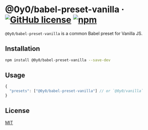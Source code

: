# @0y0/babel-preset-vanilla · [![GitHub license](https://img.shields.io/badge/license-MIT-blue.svg)](https://github.com/o0y0o/f2e-dev-toolkit/blob/master/LICENSE) [![npm](https://img.shields.io/npm/v/@0y0/babel-preset-vanilla.svg)](https://www.npmjs.com/package/@0y0/babel-preset-vanilla)

`@0y0/babel-preset-vanilla` is a common Babel preset for Vanilla JS.

## Installation

```sh
npm install @0y0/babel-preset-vanilla --save-dev
```

## Usage

```js
{
  "presets": ["@0y0/babel-preset-vanilla"] // or `@0y0/vanilla`
}
```

## License

[MIT](https://github.com/o0y0o/f2e-dev-toolkit/blob/master/LICENSE)
